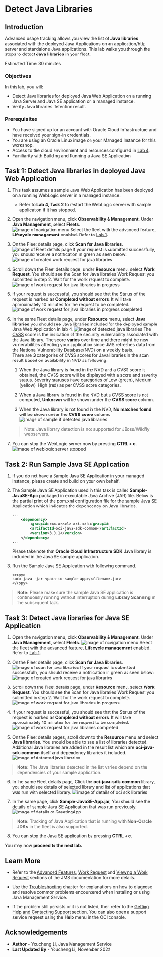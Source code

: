 # Detect Java Libraries

## Introduction

Advanced usage tracking allows you view the list of **Java libraries** associated with the deployed Java Applications on an application/http server and standalone Java applications.
This lab walks you through the steps to detect **Java libraries** in your fleet.

Estimated Time: 30 minutes

### Objectives

In this lab, you will:

* Detect Java libraries for deployed Java Web Application on a running Java Server and Java SE application on a managed instance.
* Verify Java libraries detection result.


### Prerequisites

* You have signed up for an account with Oracle Cloud Infrastructure and have received your sign-in credentials.
* You are using an Oracle Linux image on your Managed Instance for this workshop.
* Access to the cloud environment and resources configured in [Lab 4](?lab=track-java-servers).
* Familiarity with Building and Running a Java SE Application

## Task 1: Detect Java libraries in deployed Java Web Application

1. This task assumes a sample Java Web Application has been deployed on a running WebLogic server in a managed instance.
	* Refer to **Lab 4, Task 2** to restart the WebLogic server with sample application if it has stopped.

2. Open the navigation menu, click **Observability & Management**. Under **Java Management**, select **Fleets**.  
	![image of navigation menu](images/console-navigation-fleet.png)
	Select the fleet with the advanced feature, **Lifecycle management** enabled. Refer to  [Lab 1](?lab=set-up-and-enable-advanced-features-on-java-management-service).

3. On the Fleet details page, click **Scan for Java libraries**.
	![image of Fleet details page](images/scan-java-libraries.png)
	If your request is submitted successfully, you should receive a notification in green as seen below: 
	![image of created work request for java libraries](images/work-request-of-libraries-scan-created.png)

4. Scroll down the Fleet details page, under **Resource** menu, select **Work Request**. You should see the Scan for Java libraries Work Request you submitted in step 2. Wait for the work request to complete.
	![image of work request for java libraries in progress](images/work-request-of-libraries-scan-in-progress.png)

5. If your request is successful, you should see that the Status of the request is marked as **Completed without errors**. It will take approximately 10 minutes for the request to be completed.
	![image of work request for java libraries in progress completed](images/work-request-of-libraries-scan-completed.png)

6. In the same Fleet details page, under **Resource** menu, select **Java libraries** you should see Java libraries included for the deployed sample Java Web Application in lab 4.
	![image of detected java libraries](images/java-libraries-web.png)
	The [CVSS](https://www.oracle.com/security-alerts/cvssscoringsystem.html) score is the indication of the security vulnerability associated with the Java library. The score **varies** over time and there might be new vulnerabilities affecting your application since JMS refreshes data from the National Vulnerability Database(NVD) on a weekly basis.  
	There are **3** categories of CVSS scores for Java libraries in the scan result based on availability in NVD as following:

	1. When the Java library is found in the NVD and a CVSS score is obtained, the CVSS score will be displayed with a score and severity status. Severity statuses have categories of Low (green), Medium (yellow), High (red) as per CVSS score categories.

	2. When a Java library is found in the NVD but a CVSS score is not computed, **Unknown** will be shown under the **CVSS score** column.

	3. When the Java library is not found in the NVD, **No matches found** will be shown under the **CVSS score** column.
	![image of sample if detected java libraries](images/java-libraries-categories.png)

	> Note: Java library detection is not supported for JBoss/Wildfly webservers.

7. You can stop the WebLogic server now by pressing **CTRL + c**.
	![image of weblogic server stopped](images/stop-weblogic-server.png)


## Task 2: Run Sample Java SE Application

1. If you do not have a Sample Java SE Application in your managed instance, please create and build on your own behalf.
2. The Sample Java SE Application used in this task is called **Sample-JavaSE-App** packaged in executable Java Archive (JAR) file. Below is the partial print of the pom.xml configuration file for the sample Java SE Application which indicates the dependency on Java libraries.
	```xml
	...
		<dependency>
			<groupId>com.oracle.oci.sdk</groupId>
			<artifactId>oci-java-sdk-common</artifactId>
			<version>3.0.1</version>
		</dependency>
	...
	```
	Please take note that **Oracle Cloud Infrastructure SDK** Java library is included in the Java SE sample application.

3. Run the Sample Java SE Application with following command.
	```
	<copy>
	sudo java -jar <path-to-sample-app>/<filename.jar>
	</copy>
	```
> **Note:** Please make sure the sample Java SE application is continuously running without interruption during **Library Scanning** in the subsequent task.

## Task 3: Detect Java libraries for Java SE Application

1. Open the navigation menu, click **Observability & Management**. Under **Java Management**, select **Fleets**.
	![image of navigation menu](images/console-navigation-fleet.png)
	Select the fleet with the advanced feature, **Lifecycle management** enabled. Refer to  [Lab 1](?lab=set-up-and-enable-advanced-features-on-java-management-service).

2. On the Fleet details page, click **Scan for Java libraries**.
	![image of scan for java libraries](images/scan-java-libraries.png)
	If your request is submitted successfully, you should receive a notification in green as seen below: 
	![image of created work request for java libraries](images/work-request-of-libraries-scan-created.png)

3. Scroll down the Fleet details page, under **Resource** menu, select **Work Request**. You should see the Scan for Java libraries Work Request you submitted in step 2. Wait for the work request to complete.
	![image of work request for java libraries in progress](images/work-request-of-libraries-scan-in-progress.png)

4. If your request is successful, you should see that the Status of the request is marked as **Completed without errors**. It will take approximately 10 minutes for the request to be completed.
	![image of work request for java libraries completed](images/work-request-of-libraries-scan-completed.png)

5. On the Fleet details pages, scroll down to the **Resource** menu and select **Java libraries**. You should be able to see a list of libraries detected. Additional Java libraries are added in the result list which are **oci-java-sdk-common** itself and dependency libraries it included.
	![image of detected java libraries](images/java-libraries-oci.png)
> **Note:** The Java libraries detected in the list varies depend on the dependencies of your sample application.

6. In the same Fleet details page, Click the **oci-java-sdk-common** library, you should see details of selected library and list of applications that was run with selected library. 
	![image of details of oci sdk libraries](images/java-se-app-info.png)

7. In the same page, click **Sample-JavaSE-App.jar**, You should see the details of sample Java SE Application that was run previously.
	![image of details of GreetingApp](images/java-se-app-detail.png)

> **Note:** Tracking of Java Application that is running with **Non-Oracle JDKs** in the fleet is also supported.

8. You can stop the Java SE application by pressing **CTRL + c**.  

You may now **proceed to the next lab.**

## Learn More
* Refer to the [Advanced Features](https://docs.oracle.com/en-us/iaas/jms/doc/advanced-features.html), [Work Request](https://docs.oracle.com/en-us/iaas/jms/doc/getting-started-java-management-service.html#GUID-47C63464-BC0C-4059-B552-ED9F33E77ED3) and [Viewing a Work Request](https://docs.oracle.com/en-us/iaas/jms/doc/fleet-views.html#GUID-F649F0E5-DD54-4DEC-A0F1-942FE3552C93) sections of the JMS documentation for more details.

* Use the [Troubleshooting](https://docs.oracle.com/en-us/iaas/jms/doc/troubleshooting.html#GUID-2D613C72-10F3-4905-A306-4F2673FB1CD3) chapter for explanations on how to diagnose and resolve common problems encountered when installing or using Java Management Service.

* If the problem still persists or it is not listed, then refer to the [Getting Help and Contacting Support](https://docs.oracle.com/en-us/iaas/Content/GSG/Tasks/contactingsupport.htm) section. You can also open a support service request using the **Help** menu in the OCI console.

## Acknowledgements

* **Author** - Youcheng Li, Java Management Service
* **Last Updated By** - Youcheng Li, November 2022
